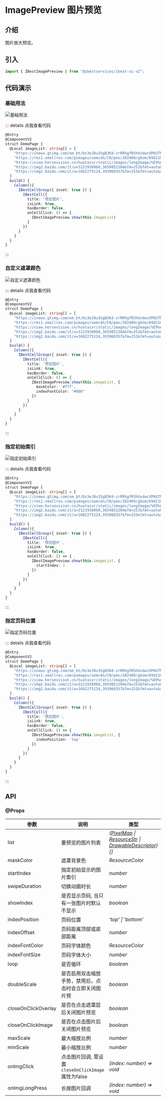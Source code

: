 # ImagePreview 图片预览

## 介绍

图片放大预览。
 
## 引入

```ts
import { IBestImagePreview } from "@ibestservices/ibest-ui-v2";
```

## 代码演示

### 基础用法

![基础用法](./images/base.png)

::: details 点我查看代码
```ts
@Entry
@ComponentV2
struct DemoPage {
  @Local imageList: string[] = [
    "https://inews.gtimg.com/om_bt/Os3eJ8u3SgB3Kd-zrRRhgfR5hUvdwcVPKUTNO6O7sZfUwAA/641",
    "https://res1.vmallres.com/pimages/uomcdn/CN/pms/202409/gbom/6942103136221/800_800_333848611DC0B1FC64909F87CD048F2Cmp.png",
    "https://view.horsevision.cn/huataivr/static/images/longImage/%E9%AB%98%E9%A2%9D%E5%9B%9E%E6%8A%A5%E9%9C%80%E8%AD%A6%E6%83%95%EF%BC%8C%E5%88%87%E5%8B%BF%E8%90%BD%E5%85%A5%E2%80%9C%E5%BA%9E%E6%B0%8F%E9%AA%97%E5%B1%80%E2%80%9D.jpg",
    "https://img2.baidu.com/it/u=3121938960,3659852204&fm=253&fmt=auto&app=120&f=JPEG?w=500&h=500",
    "https://img2.baidu.com/it/u=1602275124,393968357&fm=253&fmt=auto&app=138&f=JPEG?w=889&h=500"
  ]
  build() {
    Column(){
      IBestCellGroup({ inset: true }) {
        IBestCell({
          title: '预览图片',
          isLink: true,
          hasBorder: false,
          onCellClick: () => {
            IBestImagePreview.show(this.imageList)
          }
        })
      }
    }
  }
}
```
:::

### 自定义遮罩颜色

![自定义遮罩颜色](./images/mask.png)

::: details 点我查看代码
```ts
@Entry
@ComponentV2
struct DemoPage {
  @Local imageList: string[] = [
    "https://inews.gtimg.com/om_bt/Os3eJ8u3SgB3Kd-zrRRhgfR5hUvdwcVPKUTNO6O7sZfUwAA/641",
    "https://res1.vmallres.com/pimages/uomcdn/CN/pms/202409/gbom/6942103136221/800_800_333848611DC0B1FC64909F87CD048F2Cmp.png",
    "https://view.horsevision.cn/huataivr/static/images/longImage/%E9%AB%98%E9%A2%9D%E5%9B%9E%E6%8A%A5%E9%9C%80%E8%AD%A6%E6%83%95%EF%BC%8C%E5%88%87%E5%8B%BF%E8%90%BD%E5%85%A5%E2%80%9C%E5%BA%9E%E6%B0%8F%E9%AA%97%E5%B1%80%E2%80%9D.jpg",
    "https://img2.baidu.com/it/u=3121938960,3659852204&fm=253&fmt=auto&app=120&f=JPEG?w=500&h=500",
    "https://img2.baidu.com/it/u=1602275124,393968357&fm=253&fmt=auto&app=138&f=JPEG?w=889&h=500"
  ]
  build() {
    Column(){
      IBestCellGroup({ inset: true }) {
        IBestCell({
          title: '预览图片',
          isLink: true,
          hasBorder: false,
          onCellClick: () => {
            IBestImagePreview.show(this.imageList, {
              maskColor: '#fff',
              indexFontColor: "#000"
            })
          }
        })
      }
    }
  }
}
```
:::

### 指定初始索引

![指定初始索引](./images/start-index.png)

::: details 点我查看代码
```ts
@Entry
@ComponentV2
struct DemoPage {
  @Local imageList: string[] = [
    "https://inews.gtimg.com/om_bt/Os3eJ8u3SgB3Kd-zrRRhgfR5hUvdwcVPKUTNO6O7sZfUwAA/641",
    "https://res1.vmallres.com/pimages/uomcdn/CN/pms/202409/gbom/6942103136221/800_800_333848611DC0B1FC64909F87CD048F2Cmp.png",
    "https://view.horsevision.cn/huataivr/static/images/longImage/%E9%AB%98%E9%A2%9D%E5%9B%9E%E6%8A%A5%E9%9C%80%E8%AD%A6%E6%83%95%EF%BC%8C%E5%88%87%E5%8B%BF%E8%90%BD%E5%85%A5%E2%80%9C%E5%BA%9E%E6%B0%8F%E9%AA%97%E5%B1%80%E2%80%9D.jpg",
    "https://img2.baidu.com/it/u=3121938960,3659852204&fm=253&fmt=auto&app=120&f=JPEG?w=500&h=500",
    "https://img2.baidu.com/it/u=1602275124,393968357&fm=253&fmt=auto&app=138&f=JPEG?w=889&h=500"
  ]
  build() {
    Column(){
      IBestCellGroup({ inset: true }) {
        IBestCell({
          title: '预览图片',
          isLink: true,
          hasBorder: false,
          onCellClick: () => {
            IBestImagePreview.show(this.imageList, {
              startIndex: 1
            })
          }
        })
      }
    }
  }
}
```
:::

### 指定页码位置

![指定页码位置](./images/position.png)

::: details 点我查看代码
```ts
@Entry
@ComponentV2
struct DemoPage {
  @Local imageList: string[] = [
    "https://inews.gtimg.com/om_bt/Os3eJ8u3SgB3Kd-zrRRhgfR5hUvdwcVPKUTNO6O7sZfUwAA/641",
    "https://res1.vmallres.com/pimages/uomcdn/CN/pms/202409/gbom/6942103136221/800_800_333848611DC0B1FC64909F87CD048F2Cmp.png",
    "https://view.horsevision.cn/huataivr/static/images/longImage/%E9%AB%98%E9%A2%9D%E5%9B%9E%E6%8A%A5%E9%9C%80%E8%AD%A6%E6%83%95%EF%BC%8C%E5%88%87%E5%8B%BF%E8%90%BD%E5%85%A5%E2%80%9C%E5%BA%9E%E6%B0%8F%E9%AA%97%E5%B1%80%E2%80%9D.jpg",
    "https://img2.baidu.com/it/u=3121938960,3659852204&fm=253&fmt=auto&app=120&f=JPEG?w=500&h=500",
    "https://img2.baidu.com/it/u=1602275124,393968357&fm=253&fmt=auto&app=138&f=JPEG?w=889&h=500"
  ]
  build() {
    Column(){
      IBestCellGroup({ inset: true }) {
        IBestCell({
          title: '预览图片',
          isLink: true,
          hasBorder: false,
          onCellClick: () => {
            IBestImagePreview.show(this.imageList, {
              indexPosition: 'top'
            })
          }
        })
      }
    }
  }
}
```
:::


## API

### @Props

| 参数         | 说明                                          | 类型      | 默认值     |
| ------------ | ---------------------------------------------| --------- | ---------- |
| list         | 要预览的图片列表                                | _(<a href="https://developer.huawei.com/consumer/cn/doc/harmonyos-references-V5/js-apis-image-V5#pixelmap7" target="__blank">PixelMap</a> \| <a href="https://developer.huawei.com/consumer/cn/doc/harmonyos-references-V5/ts-types-V5#resourcestr" target="__blank">ResourceStr</a> \| <a href="https://developer.huawei.com/consumer/cn/doc/harmonyos-references-V5/js-apis-arkui-drawabledescriptor-V5#drawabledescriptor" target="__blank">DrawableDescriptor</a>)[]_ | `[]` |
| maskColor    | 遮罩背景色                                     | _ResourceColor_  | `rgba(24,24,25,0.95)` |
| startIndex   | 指定初始显示的图片索引                           | _number_ |  `0`  |
| swipeDuration| 切换动画时长                                    | _number_ | `200` |
| showIndex    | 是否显示页码, 当只有一张图片时默认不显示            | _boolean_ | `true` |
| indexPosition| 页码位置                                       | _'top' \| 'bottom'_ | `bottom` |
| indexOffset  | 页码距离顶部或底部距离                           | _number_ | `52` |
| indexFontColor| 页码字体颜色                                   | _ResourceColor_ | `#fff` |
| indexFontSize| 页码字体大小                                    | _number_ | `14` |
| loop         | 是否循环                                        | _boolean_ |  `true`  |
| doubleScale  | 是否启用双击缩放手势，禁用后，点击时会立即关闭图片预    | _boolean_ |  `true`  |
| closeOnClickOverlay | 是否在点击遮罩层后关闭图片预览               | _boolean_ |  `true`  |
| closeOnClickImage | 是否在点击图片后关闭图片预览                   | _boolean_ |  `true`  |
| maxScale     | 最大缩放比例                                     | _number_ |  `3`  |
| minScale     | 最小缩放比例                                     | _number_ |  `1`  |
| onImgClick   | 点击图片回调, 需设置 `closeOnClickImage` 属性为false  | _(index: number) => void_ | `-` |
| onImgLongPress| 长按图片回调                                    | _(index: number) => void_ | `-`